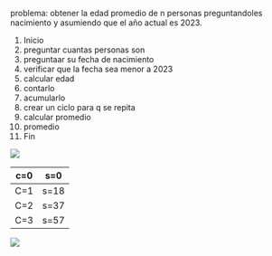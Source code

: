 problema: obtener la edad promedio de n personas preguntandoles nacimiento y asumiendo que el año actual es 2023.

1. Inicio
2. preguntar cuantas personas son
3. preguntaar su fecha de nacimiento
4. verificar que la fecha sea menor a 2023
5. calcular edad
6. contarlo
7. acumularlo
8. crear un ciclo para q se repita
9. calcular promedio
10. promedio
11. Fin

![](file:///C:/Users/VALERIA/OneDrive%20-%20Universidad%20de%20Colima/Escritorio/markdown/h.png)

| c=0            | s=0            |
|----------------|----------------|
| C=1 |s=18  |
| C=2 |s=37  |
| C=3 |s=57  |


![](file:///C:/Users/VALERIA/OneDrive%20-%20Universidad%20de%20Colima/Escritorio/markdown/d.png)